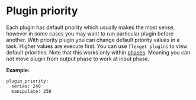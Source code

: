 # Plugin priority
Each plugin has default priority which usually makes the most sense, however in some cases you may want to run particular plugin before another. With priority plugin you can change default priority values in a task. Higher values are execute first. You can use `flexget plugins` to view default priorities. Note that this works only within [phases](/Plugins/sleep). Meaning you can not move plugin from output phase to work at input phase.
        
**Example:**

```
plugin_priority:
  series: 240
  manipulate: 250
```
